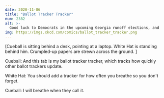 ```yaml
---
date: 2020-11-06
title: "Ballot Tracker Tracker"
num: 2382
alt: >-
  Good luck to Democrats in the upcoming Georgia runoff elections, and to the Google Sheets SREs in the current run-on elections.
img: https://imgs.xkcd.com/comics/ballot_tracker_tracker.png
---
```

[Cueball is sitting behind a desk, pointing at a laptop. White Hat is standing behind him. Crumpled-up papers are strewn across the ground. ]

Cueball: And this tab is my ballot tracker tracker, which tracks how quickly other ballot trackers update.

White Hat: You should add a tracker for how often you breathe so you don't forget.

Cueball: I will breathe when they call it.